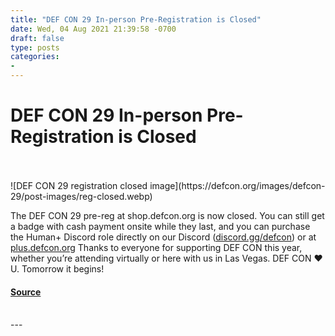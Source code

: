 ```yaml
---
title: "DEF CON 29 In-person Pre-Registration is Closed"
date: Wed, 04 Aug 2021 21:39:58 -0700
draft: false
type: posts
categories: 
- 
---
```

# DEF CON 29 In-person Pre-Registration is Closed

<br/>

<br/>
![DEF CON 29 registration closed image](https://defcon.org/images/defcon-29/post-images/reg-closed.webp)  

The DEF CON 29 pre-reg at shop.defcon.org is now closed. You can still get a badge with cash payment onsite while they last, and you can purchase the Human+ Discord role directly on our Discord ([discord.gg/defcon](https://discord.gg/defcon)) or at [plus.defcon.org](https://plus.defcon.org) Thanks to everyone for supporting DEF CON this year, whether you’re attending virtually or here with us in Las Vegas. DEF CON ❤️ U. Tomorrow it begins!

#### [Source](https://plus.defcon.org)

<br/>
---
